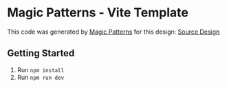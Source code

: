 # Magic Patterns - Vite Template

This code was generated by [Magic Patterns](https://magicpatterns.com) for this design: [Source Design](https://www.magicpatterns.com/c/xhfwyd2b86rvnwvganjkjz)

## Getting Started

1. Run `npm install`
2. Run `npm run dev`
